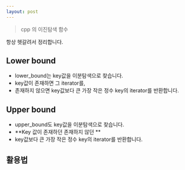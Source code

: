 ```yaml
---
layout: post
---
```



> cpp 의 이진탐색 함수 

항상 헷갈려서 정리합니다. 

## Lower bound 

- lower_bound는 key값을 이분탐색으로 찾습니다. 
- key값이 존재하면 그 iterator를, 
- 존재하지 않으면 key값보다 큰 가장 작은 정수 key의 iterator를 반환합니다. 



## Upper bound 

- upper_bound도 key값을 이분탐색으로 찾습니다. 
- **Key 값이 존재하던 존재하지 않던 **
- key값보다 큰 가장 작은 정수 key의 iterator를 반환합니다. 



## 활용법 

